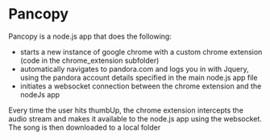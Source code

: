 # Pancopy
Pancopy is a node.js app that does the following:
- starts a new instance of google chrome with a custom chrome extension (code in the chrome_extension subfolder)
- automatically navigates to pandora.com and logs you in with Jquery, using the pandora account details specified in the main node.js app file
- initiates a websocket connection between the chrome extension and the nodeJs app

Every time the user hits thumbUp, the chrome extension intercepts the audio stream and makes it available to the node.js app using the websocket. The song is then downloaded to a local folder
